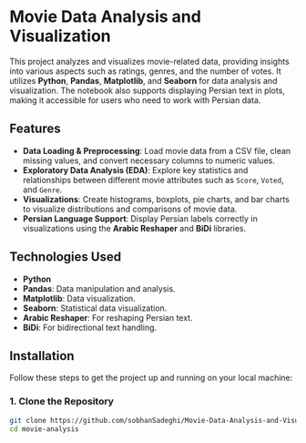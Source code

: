 # Movie Data Analysis and Visualization

This project analyzes and visualizes movie-related data, providing insights into various aspects such as ratings, genres, and the number of votes. It utilizes **Python**, **Pandas**, **Matplotlib**, and **Seaborn** for data analysis and visualization. The notebook also supports displaying Persian text in plots, making it accessible for users who need to work with Persian data.

## Features

- **Data Loading & Preprocessing**: Load movie data from a CSV file, clean missing values, and convert necessary columns to numeric values.
- **Exploratory Data Analysis (EDA)**: Explore key statistics and relationships between different movie attributes such as `Score`, `Voted`, and `Genre`.
- **Visualizations**: Create histograms, boxplots, pie charts, and bar charts to visualize distributions and comparisons of movie data.
- **Persian Language Support**: Display Persian labels correctly in visualizations using the **Arabic Reshaper** and **BiDi** libraries.

## Technologies Used

- **Python**
- **Pandas**: Data manipulation and analysis.
- **Matplotlib**: Data visualization.
- **Seaborn**: Statistical data visualization.
- **Arabic Reshaper**: For reshaping Persian text.
- **BiDi**: For bidirectional text handling.

## Installation

Follow these steps to get the project up and running on your local machine:

### 1. Clone the Repository

```bash
git clone https://github.com/sobhanSadeghi/Movie-Data-Analysis-and-Visualization.git
cd movie-analysis
